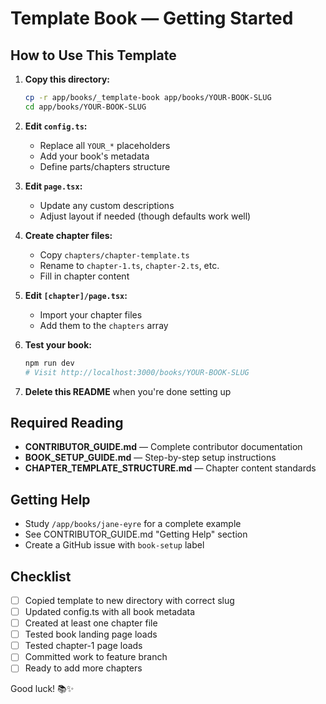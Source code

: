 # Template Book — Getting Started

## How to Use This Template

1. **Copy this directory:**
   ```bash
   cp -r app/books/_template-book app/books/YOUR-BOOK-SLUG
   cd app/books/YOUR-BOOK-SLUG
   ```

2. **Edit `config.ts`:**
   - Replace all `YOUR_*` placeholders
   - Add your book's metadata
   - Define parts/chapters structure

3. **Edit `page.tsx`:**
   - Update any custom descriptions
   - Adjust layout if needed (though defaults work well)

4. **Create chapter files:**
   - Copy `chapters/chapter-template.ts`
   - Rename to `chapter-1.ts`, `chapter-2.ts`, etc.
   - Fill in chapter content

5. **Edit `[chapter]/page.tsx`:**
   - Import your chapter files
   - Add them to the `chapters` array

6. **Test your book:**
   ```bash
   npm run dev
   # Visit http://localhost:3000/books/YOUR-BOOK-SLUG
   ```

7. **Delete this README** when you're done setting up

## Required Reading

- **CONTRIBUTOR_GUIDE.md** — Complete contributor documentation
- **BOOK_SETUP_GUIDE.md** — Step-by-step setup instructions
- **CHAPTER_TEMPLATE_STRUCTURE.md** — Chapter content standards

## Getting Help

- Study `/app/books/jane-eyre` for a complete example
- See CONTRIBUTOR_GUIDE.md "Getting Help" section
- Create a GitHub issue with `book-setup` label

## Checklist

- [ ] Copied template to new directory with correct slug
- [ ] Updated config.ts with all book metadata
- [ ] Created at least one chapter file
- [ ] Tested book landing page loads
- [ ] Tested chapter-1 page loads
- [ ] Committed work to feature branch
- [ ] Ready to add more chapters

Good luck! 📚✨

